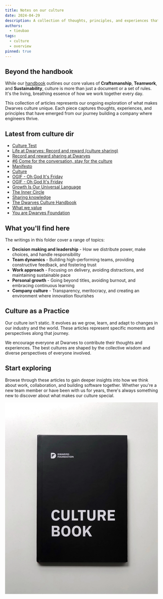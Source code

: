 ```yaml
---
title: Notes on our culture
date: 2024-04-29
description: A collection of thoughts, principles, and experiences that define our culture beyond what's written in the handbook. These articles explore different aspects of how we work, make decisions, and build a community of exceptional engineers.
authors:
  - tieubao
tags:
  - culture
  - overview
pinned: true
---
```


## Beyond the handbook

While our [handbook](../handbook/what-we-value.md) outlines our core values of **Craftsmanship**, **Teamwork**, and **Sustainability**, culture is more than just a document or a set of rules. It's the living, breathing essence of how we work together every day.

This collection of articles represents our ongoing exploration of what makes Dwarves culture unique. Each piece captures thoughts, experiences, and principles that have emerged from our journey building a company where engineers thrive.

## Latest from culture dir

- [Culture Test](/playbook/operations/culture-test)
- [Life at Dwarves: Record and reward (culture sharing)](/careers/life/group/2024-09-26-life-at-df-record-and-reward-culture-sharing)
- [Record and reward sharing at Dwarves](/playground/01_literature/record-reward-sharing-culture)
- [#6 Come for the conversation, stay for the culture](/updates/digest/6-stay-for-the-culture)
- [Manifesto](/careers/manifesto)
- [Culture](/careers/culture)
- [OGIF - Oh God It's Friday](/updates/ogif)
- [OGIF - Oh God It's Friday](/playbook/operations/ogif)
- [Growth Is Our Universal Language](/playground/01_literature/growth-is-our-universal-language)
- [The Inner Circle](/playbook/operations/the-inner-circle)
- [Sharing knowledge](/handbook/community/sharing)
- [The Dwarves Culture Handbook](/playbook/operations/the-dwarves-culture-handbook)
- [What we value](/handbook/what-we-value)
- [You are Dwarves Foundation](/handbook/dwarves-foundation-is-you)

## What you'll find here

The writings in this folder cover a range of topics:

- **Decision making and leadership** - How we distribute power, make choices, and handle responsibility
- **Team dynamics** - Building high-performing teams, providing constructive feedback, and fostering trust
- **Work approach** - Focusing on delivery, avoiding distractions, and maintaining sustainable pace
- **Personal growth** - Going beyond titles, avoiding burnout, and embracing continuous learning
- **Company culture** - Transparency, meritocracy, and creating an environment where innovation flourishes

## Culture as a Practice

Our culture isn't static. It evolves as we grow, learn, and adapt to changes in our industry and the world. These articles represent specific moments and perspectives along that journey.

We encourage everyone at Dwarves to contribute their thoughts and experiences. The best cultures are shaped by the collective wisdom and diverse perspectives of everyone involved.

## Start exploring

Browse through these articles to gain deeper insights into how we think about work, collaboration, and building software together. Whether you're a new team member or have been with us for years, there's always something new to discover about what makes our culture special.

![](assets/the-dwarves-culture-handbook_464cd6715a58d2bd2f0f97ab9e8adeac_md5.webp)

